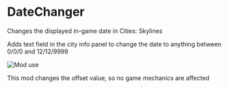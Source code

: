 # DateChanger
Changes the displayed in-game date in Cities: Skylines

Adds text field in the city info panel to change the date to anything between 0/0/0 and 12/12/9999

![Mod use](datechangermod-preview.gif)

This mod changes the offset value, so no game mechanics are affected
